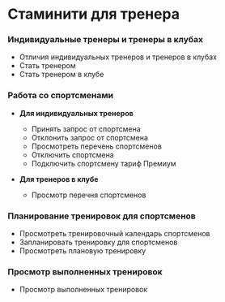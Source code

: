 # Стаминити для тренера

### Индивидуальные тренеры и тренеры в клубах

* Отличия индивидуальных тренеров и тренеров в клубах
* Стать тренером
* Стать тренером в клубе

### Работа со спортсменами

* **Для индивидуальных тренеров**
  * Принять запрос от спортсмена
  * Отклонить запрос от спортсмена
  * Просмотреть перечень спортсменов
  * Отключить спортсмена
  * Подключить спортсмену тариф Премиум

  
* **Для тренеров в клубе**
  * Просмотр перечня спортсменов

### Планирование тренировок для спортсменов

* Просмотреть тренировочный календарь спортсменов
* Запланировать тренировку для спортсменов
* Просмотреть плановую тренировку

### Просмотр выполненных тренировок
* Просмотр выполненных тренировок



